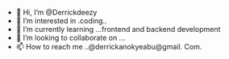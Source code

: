- 👋 Hi, I’m @Derrickdeezy
- 👀 I’m interested in .coding..
- 🌱 I’m currently learning ...frontend and backend development 
- 💞️ I’m looking to collaborate on ...
- 📫 How to reach me ..@derrickanokyeabu@gmail. Com.

<!---
Derrickdeezy/Derrickdeezy is a ✨ special ✨ repository because its `README.md` (this file) appears on your GitHub profile.
You can click the Preview link to take a look at your changes.
--->
